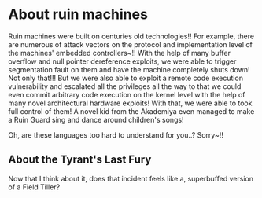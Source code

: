 # About ruin machines

Ruin machines were built on centuries old technologies!! For example, there are numerous of attack vectors on the protocol and implementation level of the machines' embedded controllers~!! With the help of many buffer overflow and null pointer dereference exploits, we were able to trigger segmentation fault on them and have the machine completely shuts down! Not only that!!! But we were also able to exploit a remote code execution vulnerability and escalated all the privileges all the way to that we could even commit arbitrary code execution on the kernel level with the help of many novel architectural hardware exploits! With that, we were able to took full control of them! A novel kid from the Akademiya even managed to make a Ruin Guard sing and dance around children's songs!

Oh, are these languages too hard to understand for you..? Sorry~!! 
## About the Tyrant's Last Fury
Now that I think about it, does that incident feels like a, superbuffed version of a Field Tiller?
